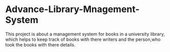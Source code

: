 # Advance-Library-Mnagement-System

This project is about a management system for books in a university library,
which helps to keep track of books with there writers and the person,who took the books with there details.

